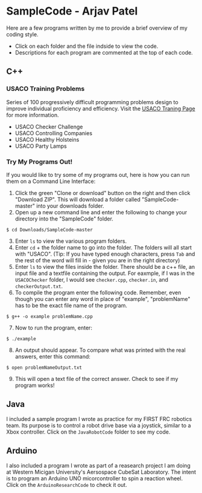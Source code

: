 # SampleCode - Arjav Patel
Here are a few programs written by me to provide a brief overview of my coding style.
- Click on each folder and the file indside to view the code.
- Descriptions for each program are commented at the top of each code.

## C++
### USACO Training Problems
Series of 100 progressively difficult programming problems design to improve individual proficiency and efficiency.
Visit the [USACO Traning Page](https://train.usaco.org) for more information.

- USACO Checker Challenge
- USACO Controlling Companies
- USACO Healthy Holsteins
- USACO Party Lamps

### Try My Programs Out!
If you would like to try some of my programs out, here is how you can run them on a Command Line Interface:

1. Click the green "Clone or download" button on the right and then click "Download ZIP". This will download a folder called      "SampleCode-master" into your downloads folder.
2. Open up a new command line and enter the following to change your directory into the "SampleCode" folder.
```
$ cd Downloads/SampleCode-master
```
3. Enter `ls` to view the various program folders.
4. Enter `cd` + the folder name to go into the folder. The folders will all start with "USACO".
   (Tip: If you have typed enough characters, press `Tab` and the rest of the word will fill in - given you are in the right 
   directory)
5. Enter `ls` to view the files inside the folder. There should be a c++ file, an input file and a textfile containing the 
   output. For eaxmple, if I was in the `USACOChecker` folder, I would see `checker.cpp`, `checker.in`, and 
   `checkerOutput.txt`.
6. To compile the program enter the following code. Remember, even though you can enter any word in place of "example", 
   "problemName" has to be the exact file name of the program.
```
$ g++ -o example problemName.cpp
```
7. Now to run the program, enter:
```
$ ./example
```
8. An output should appear. To compare what was printed with the real answers, enter this command:
```
$ open problemNameOutput.txt
```
9. This will open a text file of the correct answer. Check to see if my program works!


## Java
I included a sample program I wrote as practice for my FIRST FRC robotics team. Its purpose is to control a robot drive base via a joystick, similar to a Xbox controller.
Click on the `JavaRobotCode` folder to see my code.


## Arduino
I also included a program I wrote as part of a reasearch project I am doing at Western Micigan University's Aersospace CubeSat Laboratory. The intent is to program an Arduino UNO micorcontroller to spin a reaction wheel.
Click on the `ArduinoResearchCode` to check it out.

